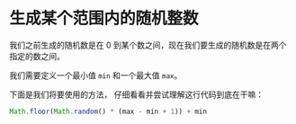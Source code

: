 # 生成某个范围内的随机整数

我们之前生成的随机数是在 0 到某个数之间，现在我们要生成的随机数是在两个指定的数之间。

我们需要定义一个最小值 `min` 和一个最大值 `max`。

下面是我们将要使用的方法， 仔细看看并尝试理解这行代码到底在干嘛：

```javascript
Math.floor(Math.random() * (max - min + 1)) + min
```